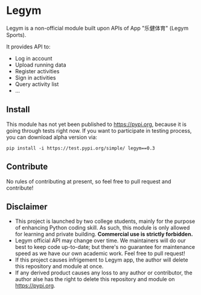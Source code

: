 # Legym

Legym is a non-official module built upon APIs of App "乐健体育" (Legym Sports).

It provides API to:

- Log in account
- Upload running data
- Register activities
- Sign in activities
- Query activity list
- ...

## Install

This module has not yet been published to https://pypi.org, because it is going through tests right now. If you want to participate in testing process, you can download alpha version via:

    pip install -i https://test.pypi.org/simple/ legym==0.3

## Contribute

No rules of contributing at present, so feel free to pull request and contribute!

## Disclaimer

- This project is launched by two college students, mainly for the purpose of enhancing Python coding skill. As such, this module is only allowed for learning and private building. **Commercial use is strictly forbidden.**
- Legym official API may change over time. We maintainers will do our best to keep code up-to-date; but there's no guarantee for maintenance speed as we have our own academic work. Feel free to pull request!
- If this project causes infrigement to Legym app, the author will delete this repository and module at once.
- If any derived product causes any loss to any author or contributor, the author alse has the right to delete this repository and module on https://pypi.org.
